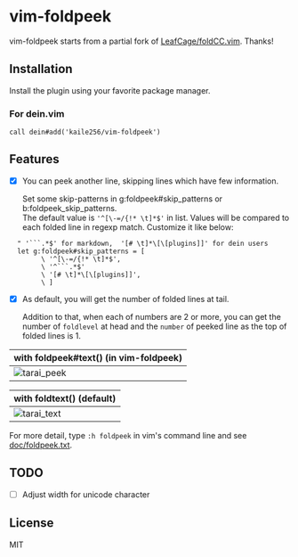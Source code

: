 # vim-foldpeek

vim-foldpeek starts from a partial fork of
[LeafCage/foldCC.vim](https://github.com/LeafCage/foldCC.vim).
Thanks!

## Installation

Install the plugin using your favorite package manager.

### For dein.vim

```vim
call dein#add('kaile256/vim-foldpeek')
```

## Features

- [x] You can peek another line, skipping lines which have few information.

  Set some skip-patterns in
  g:foldpeek#skip_patterns or b:foldpeek_skip_patterns.  
  The default value is `'^[\-=/{!* \t]*$'` in list.
  Values will be compared to each folded line in regexp match.
  Customize it like below:

```vim
  " '```.*$' for markdown,  '[# \t]*\[\[plugins]]' for dein users
  let g:foldpeek#skip_patterns = [
        \ '^[\-=/{!* \t]*$',
        \ '^```.*$'
        \ '[# \t]*\[\[plugins]]',
        \ ]
```

- [x] As default, you will get the number of folded lines at tail.

  Addition to that, when each of numbers are 2 or more,
  you can get the number of `foldlevel` at head
  and the `number` of peeked line as the top of folded lines is 1.

| with foldpeek#text() (in vim-foldpeek)                                                                              |
| ------------------------------------------------------------------------------------------------------------------- |
| ![tarai_peek](https://user-images.githubusercontent.com/46470475/71542810-3b0d5800-29ae-11ea-88aa-05d7246935c9.png) |

| with foldtext() (default)                                                                                           |
| ------------------------------------------------------------------------------------------------------------------- |
| ![tarai_text](https://user-images.githubusercontent.com/46470475/71542809-3b0d5800-29ae-11ea-9d34-297d9ab86514.png) |

For more detail, type `:h foldpeek` in vim's command line and see
[doc/foldpeek.txt](https://github.com/kaile256/vim-foldpeek/blob/master/doc/foldpeek.txt).

## TODO

- [ ] Adjust width for unicode character

## License

MIT
